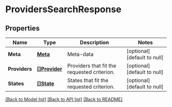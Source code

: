 # ProvidersSearchResponse

## Properties
Name | Type | Description | Notes
------------ | ------------- | ------------- | -------------
**Meta** | [**Meta**](Meta.md) | Meta-data | [optional] [default to null]
**Providers** | [**[]Provider**](Provider.md) | Providers that fit the requested criterion. | [optional] [default to null]
**States** | [**[]State**](State.md) | States that fit the requested criterion. | [optional] [default to null]

[[Back to Model list]](../README.md#documentation-for-models) [[Back to API list]](../README.md#documentation-for-api-endpoints) [[Back to README]](../README.md)


